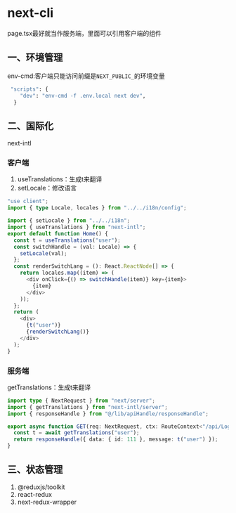 # next-cli
page.tsx最好就当作服务端，里面可以引用客户端的组件
## 一、环境管理
env-cmd:客户端只能访问前缀是`NEXT_PUBLIC_`的环境变量
```cmd
 "scripts": {
    "dev": "env-cmd -f .env.local next dev",
  }
```
## 二、国际化
next-intl
### 客户端
1. useTranslations：生成t来翻译
2. setLocale：修改语言
```typescript
"use client";
import { type Locale, locales } from "../../i18n/config";

import { setLocale } from "../../i18n";
import { useTranslations } from "next-intl";
export default function Home() {
  const t = useTranslations("user");
  const switchHandle = (val: Locale) => {
    setLocale(val);
  };
  const renderSwitchLang = (): React.ReactNode[] => {
    return locales.map((item) => (
      <div onClick={() => switchHandle(item)} key={item}>
        {item}
      </div>
    ));
  };
  return (
    <div>
      {t("user")}
      {renderSwitchLang()}
    </div>
  );
}
```
### 服务端
getTranslations：生成t来翻译
```ts
import type { NextRequest } from "next/server";
import { getTranslations } from "next-intl/server";
import { responseHandle } from "@/lib/apiHandle/responseHandle";

export async function GET(req: NextRequest, ctx: RouteContext<"/api/Login">) {
  const t = await getTranslations("user");
  return responseHandle({ data: { id: 111 }, message: t("user") });
}
```
## 三、状态管理
1. @reduxjs/toolkit
2. react-redux
3. next-redux-wrapper